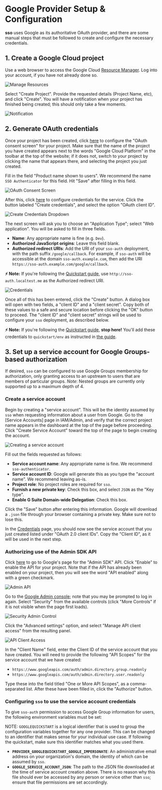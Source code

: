 # Google Provider Setup & Configuration

**sso** uses Google as its authoritative OAuth provider, and there are some
manual steps that must be followed to create and configure the necessary
credentials.


## 1. Create a Google Cloud project

Use a web browser to access the Google Cloud [Resource Manager](
https://console.developers.google.com/cloud-resource-manager). Log into your account, if you have
not already done so.

![Manage Resources](img/setup-manage_resources.jpg)

Select "Create Project". Provide the requested details (Project Name, etc), and click "Create". You
will have a notification when your project has finished being created; this should only take a
few moments.

![Notification](img/setup-notification.jpg)

## 2. Generate OAuth credentials

Once your project has been created, click [here](
https://console.cloud.google.com/apis/credentials/consent) to configure the "OAuth consent screen"
for your project. Make sure that the name of the project you have created appears next to the words
"Google Cloud Platform" in the toolbar at the top of the website; if it does not, switch to your
project by clicking the name that appears there, and selecting the project you just created.

Fill in the field "Product name shown to users". We recommend the name `SSO Authenticator` for this
field. Hit "Save" after filling in this field.

![OAuth Consent Screen](img/setup-consent_screen.jpg)

After this, click [here](https://console.cloud.google.com/apis/credentials) to configure
credentials for the service. Click the button labeled "Create credentials", and select the option
"OAuth client ID".

![Create Credentials Dropdown](img/setup-create_credentials.jpg)

The next screen will ask you to choose an "Application Type"; select "Web application". You will be
asked to fill in three fields.
- **Name**: Any appropriate name is fine (e.g. `Dev`).
- **Authorized JavaScript origins**: Leave this field blank.
- **Authorized redirect URIs**: Add the URI of your `sso-auth` deployment, with the path suffix
`/google/callback`. For example, if `sso-auth` will  be accessible at the domain
`sso-auth.example.com`, then add the URI `https://sso-auth.example.com/google/callback`.

**⚡️ Note:** If you're following the [Quickstart guide](quickstart.md), use
`http://sso-auth.localtest.me` as the Authorized redirect URI.

![Credentials](img/setup-credentials.jpg)

Once all of this has been entered, click the "Create" button. A dialog box will open with two
fields, a "client ID" and a "client secret". Copy both of these values to a safe and secure
location before clicking the "OK" button to proceed. The "client ID" and "client secret" strings
will be used to configure your `sso` deployment, as described below.

**⚡️ Note:** If you're following the [Quickstart guide](quickstart.md), **stop here!**
You'll add these credentials to `quickstart/env` as instructed in [the guide](quickstart.md).


## 3. Set up a service account for Google Groups-based authorization

If desired, `sso` can be configured to use Google Groups membership for authorization, only granting
access to an upstream to users that are members of particular groups. *Note*: Nested groups are currently only supported up to a maximum depth of 4.

### Create a service account

Begin by creating a "service account". This will be the identity assumed by `sso` when requesting
information about a user from Google. Go to the [Service Accounts] page in IAM/Admin, and verify
that the correct project name appears in the dashboard at the top of the page before proceeding.
Click "Create Service Account" toward the top of the page to begin creating the account.

![Creating a service account](img/setup-create_service_account.jpg)

Fill out the fields requested as follows:
- **Service account name**: Any appropriate name is fine. We recommend `sso-authenticator`.
- **Service account ID**: Google will generate this as you type the "account name". We recommend
leaving as-is.
- **Project role**: No project roles are required for `sso`.
- **Furnish a new private key**: Check this box, and select `JSON` as the "Key type".
- **Enable G Suite Domain-wide Delegation**: Check this box.

Click the "Save" button after entering this information. Google will download a `.json` file
through your browser containing a private key. Make sure not to lose this.

In the [Credentials](https://console.cloud.google.com/apis/credentials) page, you should now see
the service account that you just created listed under "OAuth 2.0 client IDs". Copy the "Client ID",
as it will be used in the next step.

### Authorizing use of the Admin SDK API

Click [here](https://console.cloud.google.com/apis/library/admin.googleapis.com) to go to Google's
page for the "Admin SDK" API. Click "Enable" to enable the API for your project. Note that if the
API has already been enabled on your project, then you will see the word "API enabled" along with
a green checkmark.

![Admin API](img/setup-admin_api.jpg)

Go to the [Google Admin console](https://admin.google.com); note that you may be prompted to log
in again. Select "Security" from the available controls (click "More Controls" if it is not visible
when the page first loads).

![Security Admin Control](img/setup-security_control.jpg)

Click the "Advanced settings" option, and select "Manage API client access" from the resulting
panel.

![API Client Access](img/setup-api_client_access.jpg)

In the "Client Name" field, enter the Client ID of the service account that you have created. You
will need to provide the following "API Scopes" for the service account that we have created:
- `https://www.googleapis.com/auth/admin.directory.group.readonly`
- `https://www.googleapis.com/auth/admin.directory.user.readonly`

Type these into the field titled "One or More API Scopes", as a comma-separated list. After these
have been filled in, click the "Authorize" button.

### Configuring `sso` to use the service account credentials

To give `sso-auth` permission to access Google Group information for users, the following
environment variables must be set:

NOTE: `GOOGLEQUICKSTART` is a logical identifier that is used to group the configuration
variables together for any one provider. This can be changed to an identifier that makes
sense for your individual use case.
If following the quickstart, make sure this identifier matches what you used there.

- **`PROVIDER_GOOGLEQUICKSTART_GOOGLE_IMPERSONATE`**: An administrative email address on your organization's
domain, the identity of which can be assumed by `sso`.
- **`GOOGLE_SERVICE_ACCOUNT_JSON`**: The path to the JSON file downloaded at the time of
service account creation above. There is no reason why this file should ever be accessed by any
person or service other than `sso`; ensure that file permissions are set accordingly.
